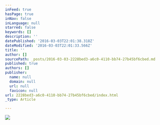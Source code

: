 ```yaml
---
inFeed: true
hasPage: true
inNav: false
inLanguage: null
starred: false
keywords: []
description: ''
datePublished: '2016-03-03T22:01:38.318Z'
dateModified: '2016-03-03T22:01:33.566Z'
title: ''
author: []
sourcePath: _posts/2016-03-03-2228bed3-a6c0-4110-bb74-27b45bf6cbed.md
published: true
authors: []
publisher:
  name: null
  domain: null
  url: null
  favicon: null
url: 2228bed3-a6c0-4110-bb74-27b45bf6cbed/index.html
_type: Article

---
```

![](https://the-grid-user-content.s3-us-west-2.amazonaws.com/fb618365-332d-470c-b653-9d93f96f4635.jpg)